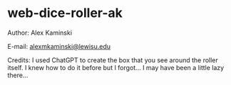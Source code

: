 # web-dice-roller-ak

Author: Alex Kaminski 

E-mail: alexmkaminski@lewisu.edu

Credits: I used ChatGPT to create the box that you see around the roller itself. I knew how to do it before but I forgot... I may have been a little lazy there...
